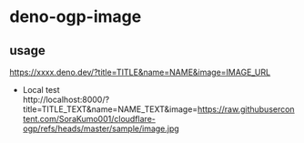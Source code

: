 # deno-ogp-image

## usage

https://xxxx.deno.dev/?title=TITLE&name=NAME&image=IMAGE_URL

- Local test  
  http://localhost:8000/?title=TITLE_TEXT&name=NAME_TEXT&image=https://raw.githubusercontent.com/SoraKumo001/cloudflare-ogp/refs/heads/master/sample/image.jpg

